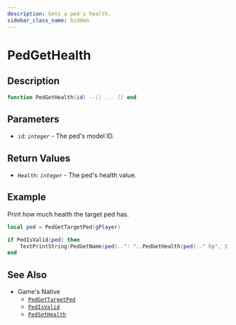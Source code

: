```yaml
---
description: Gets a ped's health.
sidebar_class_name: hidden
---
```


# PedGetHealth

## Description


```lua
function PedGetHealth(id) --[[ ... ]] end
```

## Parameters

- `id`: _`integer`_ - The ped's model ID.

## Return Values

- `Health`: _`integer`_ - The ped's health value.

## Example

Print how much health the target ped has.

```lua
local ped = PedGetTargetPed(gPlayer)

if PedIsValid(ped) then
	TextPrintString(PedGetName(ped)..": "..PedGetHealth(ped).." hp", 3, 2)
end
```

## See Also

- Game's Native
  - [`PedGetTargetPed`](https://bully-scripting.vercel.app/docs/game-reference/global-functions/PedGetTargetPed)
  - [`PedIsValid`](https://bully-scripting.vercel.app/docs/game-reference/global-functions/PedIsValid)
  - [`PedSetHealth`](https://bully-scripting.vercel.app/docs/game-reference/global-functions/PedSetHealth)